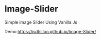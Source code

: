 # Image-Slider
Simple image Slider Using Vanilla Js
 
 Demo:https://isdhillon.github.io/Image-Slider/
